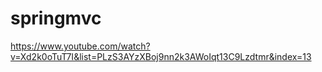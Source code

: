 # springmvc
https://www.youtube.com/watch?v=Xd2k0oTuT7I&list=PLzS3AYzXBoj9nn2k3AWoIqt13C9Lzdtmr&index=13
